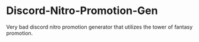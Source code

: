 # Discord-Nitro-Promotion-Gen
Very bad discord nitro promotion generator that utilizes the tower of fantasy promotion.
